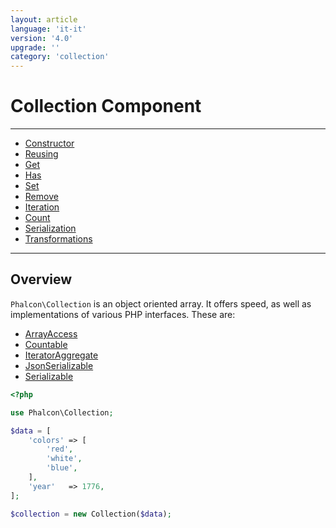 ```yaml
---
layout: article
language: 'it-it'
version: '4.0'
upgrade: ''
category: 'collection'
---
```

# Collection Component

* * *

- [Constructor](collection-constructor)
- [Reusing](collection-reusing)
- [Get](collection-get)
- [Has](collection-has)
- [Set](collection-set)
- [Remove](collection-remove)
- [Iteration](collection-iteration)
- [Count](collection-count)
- [Serialization](collection-serialization)
- [Transformations](collection-transformations)

* * *

## Overview

`Phalcon\Collection` is an object oriented array. It offers speed, as well as implementations of various PHP interfaces. These are:

- [ArrayAccess](https://php.net/manual/en/class.arrayaccess.php)
- [Countable](https://php.net/manual/en/class.countable.php)
- [IteratorAggregate](https://php.net/manual/en/class.iteratoraggregate.php)
- [JsonSerializable](https://php.net/manual/en/class.jsonserializable.php)
- [Serializable](https://php.net/manual/en/class.serializable.php)

```php
<?php

use Phalcon\Collection;

$data = [
    'colors' => [
        'red',
        'white',
        'blue',
    ],
    'year'   => 1776,
];

$collection = new Collection($data);
```